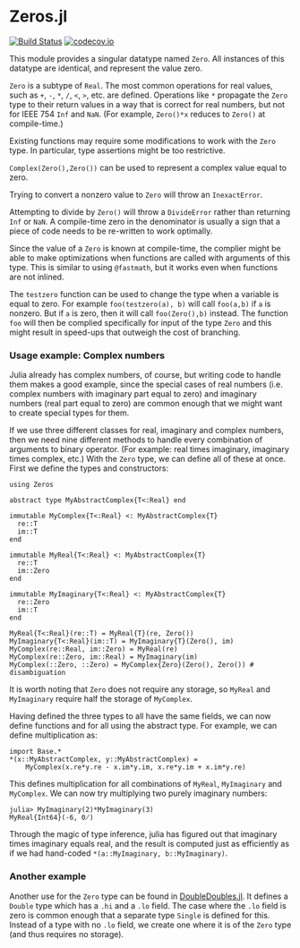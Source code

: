 # Zeros.jl

[![Build Status](https://travis-ci.org/perrutquist/Zeros.jl.svg?branch=master)](https://travis-ci.org/perrutquist/Zeros.jl)
[![codecov.io](http://codecov.io/github/perrutquist/Zeros.jl/coverage.svg?branch=master)](http://codecov.io/github/perrutquist/Zeros.jl?branch=master)

This module provides a singular datatype named `Zero`. All instances of this datatype are identical, and represent the value zero.

`Zero` is a subtype of `Real`. The most common operations for real values, such as `+`, `-`, `*`, `/`, `<`, `>`, etc. are defined. Operations like `*` propagate the `Zero` type to their return values in a way that is correct for real numbers, but not for IEEE 754 `Inf` and `NaN`. (For example, `Zero()*x` reduces to `Zero()` at compile-time.)

Existing functions may require some modifications to work with the `Zero` type. In particular, type assertions might be too restrictive.

`Complex(Zero(),Zero())` can be used to represent a complex value equal to zero.

Trying to convert a nonzero value to `Zero` will throw an `InexactError`.

Attempting to divide by `Zero()` will throw a `DivideError` rather than returning `Inf` or `NaN`.
A compile-time zero in the denominator is usually a sign that a piece of code needs to be re-written to work optimally.

Since the value of a `Zero` is known at compile-time, the complier might be able to make optimizations when functions are called with arguments of this type. This is similar to using `@fastmath`, but it works even when functions are not inlined.

The `testzero` function can be used to change the type when a variable is equal to zero. For example `foo(testzero(a), b)` will call `foo(a,b)` if `a` is nonzero. But if `a` is zero, then it will call `foo(Zero(),b)` instead. The function `foo` will then be complied specifically for input of the type `Zero` and this might result in speed-ups that outweigh the cost of branching.


### Usage example: Complex numbers

Julia already has complex numbers, of course, but writing code to handle them makes a good example, since the special cases of real numbers (i.e. complex numbers with imaginary part equal to zero) and imaginary numbers (real part equal to zero) are common enough that we might want to create special types for them.

If we use three different classes for real, imaginary and complex numbers, then we need nine different methods to handle every combination of arguments to binary operator. (For example: real times imaginary, imaginary times complex, etc.) With the `Zero` type, we can define all of these at once. First we define the types and constructors:

```
using Zeros

abstract type MyAbstractComplex{T<:Real} end

immutable MyComplex{T<:Real} <: MyAbstractComplex{T}
  re::T
  im::T
end

immutable MyReal{T<:Real} <: MyAbstractComplex{T}
  re::T
  im::Zero
end

immutable MyImaginary{T<:Real} <: MyAbstractComplex{T}
  re::Zero
  im::T
end

MyReal{T<:Real}(re::T) = MyReal{T}(re, Zero())
MyImaginary{T<:Real}(im::T) = MyImaginary{T}(Zero(), im)
MyComplex(re::Real, im::Zero) = MyReal(re)
MyComplex(re::Zero, im::Real) = MyImaginary(im)
MyComplex(::Zero, ::Zero) = MyComplex{Zero}(Zero(), Zero()) # disambiguation
```
It is worth noting that `Zero` does not require any storage, so `MyReal` and `MyImaginary` require half the storage of `MyComplex`.

Having defined the three types to all have the same fields, we can now define functions and for all using the abstract type. For example, we can define multiplication as:
```
import Base.*
*(x::MyAbstractComplex, y::MyAbstractComplex) =
    MyComplex(x.re*y.re - x.im*y.im, x.re*y.im + x.im*y.re)
```
This defines multiplication for all combinations of `MyReal`, `MyImaginary` and `MyComplex`.
We can now try multiplying two purely imaginary numbers:
```
julia> MyImaginary(2)*MyImaginary(3)
MyReal{Int64}(-6, 0̸)
```
Through the magic of type inference, julia has figured out that imaginary times imaginary equals real,
and the result is computed just as efficiently as if we had hand-coded `*(a::MyImaginary, b::MyImaginary)`.

### Another example

Another use for the `Zero` type can be found in [DoubleDoubles.jl](https://github.com/perrutquist/DoubleDoubles.jl).
It defines a `Double` type which has a `.hi` and a `.lo` field. The case where the `.lo` field is zero is common enough that a separate type `Single` is defined for this. Instead of a type with no `.lo` field, we create one where it is of the `Zero` type (and thus requires no storage).
